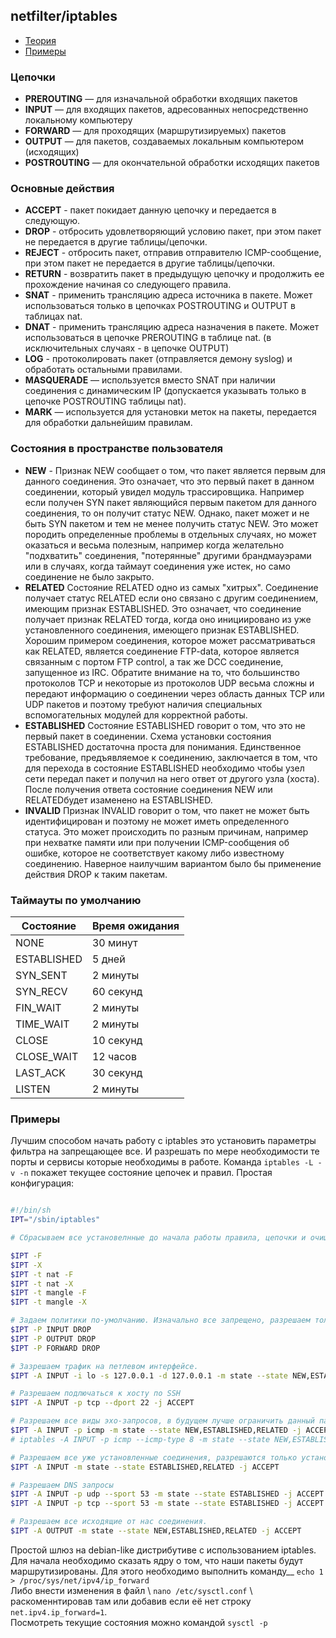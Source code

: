 ## netfilter/iptables

- [Теория](#Цепочки)
- [Примеры](#Примеры)

### Цепочки

- **PREROUTING** — для изначальной обработки входящих пакетов
- **INPUT** — для входящих пакетов, адресованных непосредственно локальному компьютеру
- **FORWARD** — для проходящих (маршрутизируемых) пакетов
- **OUTPUT** — для пакетов, создаваемых локальным компьютером (исходящих)
- **POSTROUTING** — для окончательной обработки исходящих пакетов

### Основные действия

- **ACCEPT** - пакет покидает данную цепочку и передается в следующую.
- **DROP** - отбросить удовлетворяющий условию пакет, при этом пакет не передается в другие таблицы/цепочки.
- **REJECT** - отбросить пакет, отправив отправителю ICMP-сообщение, при этом пакет не передается в другие таблицы/цепочки.
- **RETURN** - возвратить пакет в предыдущую цепочку и продолжить ее прохождение начиная со следующего правила.
- **SNAT** - применить трансляцию адреса источника в пакете. Может использоваться только в цепочках POSTROUTING и OUTPUT в таблицах nat.
- **DNAT** - применить трансляцию адреса назначения в пакете. Может использоваться в цепочке PREROUTING в таблице nat. (в исключительных случаях - в цепочке OUTPUT)
- **LOG** - протоколировать пакет (отправляется демону syslog) и обработать остальными правилами.
- **MASQUERADE** — используется вместо SNAT при наличии соединения с динамическим IP (допускается указывать только в цепочке POSTROUTING таблицы nat).
- **MARK** — используется для установки меток на пакеты, передается для обработки дальнейшим правилам.

### Состояния в пространстве пользователя

- **NEW** - Признак NEW сообщает о том, что пакет является первым для данного соединения. Это означает, что это первый пакет в данном соединении, который увидел модуль трассировщика. Например если получен SYN пакет являющийся первым пакетом для данного соединения, то он получит статус NEW. Однако, пакет может и не быть SYN пакетом и тем не менее получить статус NEW. Это может породить определенные проблемы в отдельных случаях, но может оказаться и весьма полезным, например когда желательно "подхватить" соединения, "потерянные" другими брандмауэрами или в случаях, когда таймаут соединения уже истек, но само соединение не было закрыто.
- **RELATED** Состояние RELATED одно из самых "хитрых". Соединение получает статус RELATED если оно связано с другим соединением, имеющим признак ESTABLISHED. Это означает, что соединение получает признак RELATED тогда, когда оно инициировано из уже установленного соединения, имеющего признак ESTABLISHED. Хорошим примером соединения, которое может рассматриваться как RELATED, является соединение FTP-data, которое является связанным с портом FTP control, а так же DCC соединение, запущенное из IRC. Обратите внимание на то, что большинство протоколов TCP и некоторые из протоколов UDP весьма сложны и передают информацию о соединении через область данных TCP или UDP пакетов и поэтому требуют наличия специальных вспомогательных модулей для корректной работы.
- **ESTABLISHED** Состояние ESTABLISHED говорит о том, что это не первый пакет в соединении. Схема установки состояния ESTABLISHED достаточна проста для понимания. Единственное требование, предъявляемое к соединению, заключается в том, что для перехода в состояние ESTABLISHED необходимо чтобы узел сети передал пакет и получил на него ответ от другого узла (хоста). После получения ответа состояние соединения NEW или RELATEDбудет изаменено на ESTABLISHED.
- **INVALID** Признак INVALID говорит о том, что пакет не может быть идентифицирован и поэтому не может иметь определенного статуса. Это может происходить по разным причинам, например при нехватке памяти или при получении ICMP-сообщения об ошибке, которое не соответствует какому либо известному соединению. Наверное наилучшим вариантом было бы применение действия DROP к таким пакетам.

### Таймауты по умолчанию

| Состояние | Время ожидания |
|-----------|----------------|
| NONE | 30 минут |
| ESTABLISHED | 5 дней |
| SYN_SENT | 2 минуты |
| SYN_RECV | 60 секунд |
| FIN_WAIT | 2 минуты |
| TIME_WAIT | 2 минуты |
| CLOSE	 | 10 секунд |
| CLOSE_WAIT | 12 часов |
| LAST_ACK | 30 секунд |
| LISTEN | 2 минуты |


### Примеры

Лучшим способом начать работу с iptables это установить параметры фильтра на запрещающее все. И разрешать по мере необходимости те порты и сервисы которые необходимы в работе. Команда ```iptables -L -v -n``` покажет текущее состояние цепочек и правил.
Простая конфигурация:

```bash

#!/bin/sh
IPT="/sbin/iptables"

# Сбрасываем все установелнные до начала работы правила, цепочки и очищаем таблицу NAT

$IPT -F
$IPT -X
$IPT -t nat -F
$IPT -t nat -X
$IPT -t mangle -F
$IPT -t mangle -X

# Задаем политики по-умолчанию. Изначально все запрещено, разрешаем только то что необходимо. 
$IPT -P INPUT DROP
$IPT -P OUTPUT DROP
$IPT -P FORWARD DROP

# Зазрешаем трафик на петлевом интерфейсе.
$IPT -A INPUT -i lo -s 127.0.0.1 -d 127.0.0.1 -m state --state NEW,ESTABLISHED,RELATED -j ACCEPT

# Разрешаем подлючаться к хосту по SSH
$IPT -A INPUT -p tcp --dport 22 -j ACCEPT

# Разрешаем все виды эхо-запросов, в будущем лучше ограничить данный параметр только необходимыми пакетами.
$IPT -A INPUT -p icmp -m state --state NEW,ESTABLISHED,RELATED -j ACCEPT
# iptables -A INPUT -p icmp --icmp-type 8 -m state --state NEW,ESTABLISHED,RELATED -j ACCEPT

# Разрешаем все уже установленные соединения, разрешаются только установленные не новые.
$IPT -A INPUT -m state --state ESTABLISHED,RELATED -j ACCEPT

# Разрешаем DNS запросы
$IPT -A INPUT -p udp --sport 53 -m state --state ESTABLISHED -j ACCEPT
$IPT -A INPUT -p tcp --sport 53 -m state --state ESTABLISHED -j ACCEPT

# Разрешаем все исходящие от нас соединения.
$IPT -A OUTPUT -m state --state NEW,ESTABLISHED,RELATED -j ACCEPT

```

Простой шлюз на debian-like дистрибутиве с использованием iptables. Для начала необходимо сказать ядру о том, что наши пакеты будут маршрутизированы. Для этого необходимо выполнить команду__ ``` echo 1 > /proc/sys/net/ipv4/ip_forward ``` \
Либо внести изменения в файл \ ```nano /etc/sysctl.conf``` \ раскоменнтировав там или добавив если её нет строку ```net.ipv4.ip_forward=1```. \
Посмотреть текущие состояния можно командой ```sysctl -p```
